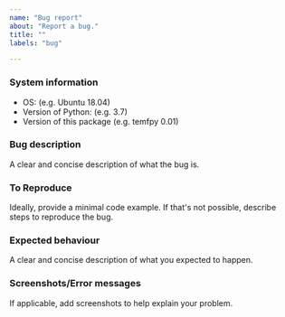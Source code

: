 ```yaml
---
name: "Bug report"
about: "Report a bug."
title: ""
labels: "bug"

---
```


### System information

-   OS: (e.g. Ubuntu 18.04)
-   Version of Python: (e.g. 3.7)
-   Version of this package (e.g. temfpy 0.01)

### Bug description

A clear and concise description of what the bug is.

### To Reproduce

Ideally, provide a minimal code example. If that's not possible, describe steps to reproduce the bug.

### Expected behaviour

A clear and concise description of what you expected to happen.

### Screenshots/Error messages

If applicable, add screenshots to help explain your problem.
